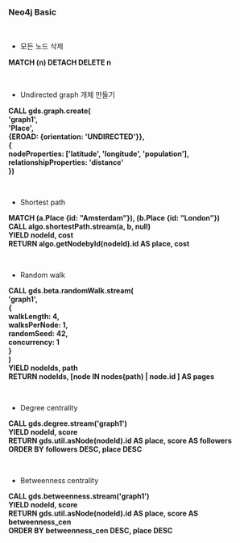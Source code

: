 ### Neo4j Basic
<br>

- 모든 노드 삭제


**MATCH (n) DETACH DELETE n**

<br>

- Undirected graph 개체 만들기

**CALL gds.graph.create(<br>
    'graph1',<br>
    'Place',<br>
    {EROAD: {orientation: 'UNDIRECTED'}},<br>
    {   <br>
       nodeProperties: ['latitude', 'longitude', 'population'],<br>
        relationshipProperties: 'distance'<br>
     })**

<br>

- Shortest path

**MATCH (a.Place {id: "Amsterdam"}), (b.Place {id: "London"})<br>
CALL algo.shortestPath.stream(a, b, null)<br>
YIELD nodeId, cost<br>
RETURN algo.getNodebyId(nodeId).id AS place, cost**<br>

<br>

- Random walk

**CALL gds.beta.randomWalk.stream(<br>
  'graph1',<br>
  {<br>
    walkLength: 4,<br>
    walksPerNode: 1,<br>
    randomSeed: 42,<br>
    concurrency: 1<br>
  }<br>
)<br>
YIELD nodeIds, path<br>
RETURN nodeIds, [node IN nodes(path) | node.id ] AS pages**

<br>

- Degree centrality

**CALL gds.degree.stream('graph1')<br>
YIELD nodeId, score<br>
RETURN gds.util.asNode(nodeId).id AS place, score AS followers<br>
ORDER BY followers DESC, place DESC**

<br>

- Betweenness centrality

**CALL gds.betweenness.stream('graph1')<br>
YIELD nodeId, score<br>
RETURN gds.util.asNode(nodeId).id AS place, score AS betweenness_cen<br>
ORDER BY betweenness_cen DESC, place DESC**

<br>



